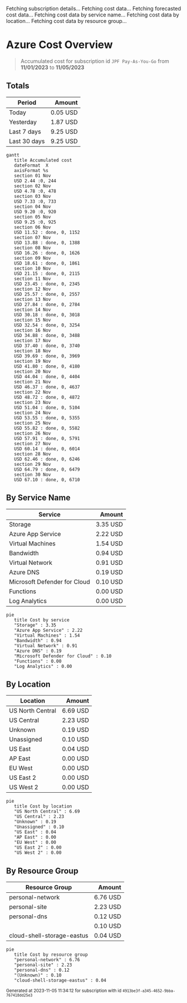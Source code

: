 Fetching subscription details...
Fetching cost data...
Fetching forecasted cost data...
Fetching cost data by service name...
Fetching cost data by location...
Fetching cost data by resource group...
# Azure Cost Overview

> Accumulated cost for subscription id `JPF Pay-As-You-Go` from **11/01/2023** to **11/05/2023**

## Totals

|Period|Amount|
|---|---:|
|Today|0.05 USD|
|Yesterday|1.87 USD|
|Last 7 days|9.25 USD|
|Last 30 days|9.25 USD|

```mermaid
gantt
   title Accumulated cost
   dateFormat  X
   axisFormat %s
   section 01 Nov
   USD 2.44 :0, 244
   section 02 Nov
   USD 4.78 :0, 478
   section 03 Nov
   USD 7.33 :0, 733
   section 04 Nov
   USD 9.20 :0, 920
   section 05 Nov
   USD 9.25 :0, 925
   section 06 Nov
   USD 11.52 : done, 0, 1152
   section 07 Nov
   USD 13.88 : done, 0, 1388
   section 08 Nov
   USD 16.26 : done, 0, 1626
   section 09 Nov
   USD 18.61 : done, 0, 1861
   section 10 Nov
   USD 21.15 : done, 0, 2115
   section 11 Nov
   USD 23.45 : done, 0, 2345
   section 12 Nov
   USD 25.57 : done, 0, 2557
   section 13 Nov
   USD 27.84 : done, 0, 2784
   section 14 Nov
   USD 30.18 : done, 0, 3018
   section 15 Nov
   USD 32.54 : done, 0, 3254
   section 16 Nov
   USD 34.88 : done, 0, 3488
   section 17 Nov
   USD 37.40 : done, 0, 3740
   section 18 Nov
   USD 39.69 : done, 0, 3969
   section 19 Nov
   USD 41.80 : done, 0, 4180
   section 20 Nov
   USD 44.04 : done, 0, 4404
   section 21 Nov
   USD 46.37 : done, 0, 4637
   section 22 Nov
   USD 48.72 : done, 0, 4872
   section 23 Nov
   USD 51.04 : done, 0, 5104
   section 24 Nov
   USD 53.55 : done, 0, 5355
   section 25 Nov
   USD 55.82 : done, 0, 5582
   section 26 Nov
   USD 57.91 : done, 0, 5791
   section 27 Nov
   USD 60.14 : done, 0, 6014
   section 28 Nov
   USD 62.46 : done, 0, 6246
   section 29 Nov
   USD 64.79 : done, 0, 6479
   section 30 Nov
   USD 67.10 : done, 0, 6710
```

## By Service Name

|Service|Amount|
|---|---:|
|Storage|3.35 USD|
|Azure App Service|2.22 USD|
|Virtual Machines|1.54 USD|
|Bandwidth|0.94 USD|
|Virtual Network|0.91 USD|
|Azure DNS|0.19 USD|
|Microsoft Defender for Cloud|0.10 USD|
|Functions|0.00 USD|
|Log Analytics|0.00 USD|

```mermaid
pie
   title Cost by service
   "Storage" : 3.35
   "Azure App Service" : 2.22
   "Virtual Machines" : 1.54
   "Bandwidth" : 0.94
   "Virtual Network" : 0.91
   "Azure DNS" : 0.19
   "Microsoft Defender for Cloud" : 0.10
   "Functions" : 0.00
   "Log Analytics" : 0.00
```

## By Location

|Location|Amount|
|---|---:|
|US North Central|6.69 USD|
|US Central|2.23 USD|
|Unknown|0.19 USD|
|Unassigned|0.10 USD|
|US East|0.04 USD|
|AP East|0.00 USD|
|EU West|0.00 USD|
|US East 2|0.00 USD|
|US West 2|0.00 USD|

```mermaid
pie
   title Cost by location
   "US North Central" : 6.69
   "US Central" : 2.23
   "Unknown" : 0.19
   "Unassigned" : 0.10
   "US East" : 0.04
   "AP East" : 0.00
   "EU West" : 0.00
   "US East 2" : 0.00
   "US West 2" : 0.00
```

## By Resource Group

|Resource Group|Amount|
|---|---:|
|personal-network|6.76 USD|
|personal-site|2.23 USD|
|personal-dns|0.12 USD|
||0.10 USD|
|cloud-shell-storage-eastus|0.04 USD|

```mermaid
pie
   title Cost by resource group
   "personal-network" : 6.76
   "personal-site" : 2.23
   "personal-dns" : 0.12
   "(Unknown)" : 0.10
   "cloud-shell-storage-eastus" : 0.04
```

<sup>Generated at 2023-11-05 11:34:12 for subscription with id `4913be3f-a345-4652-9bba-767418dd25e3`</sup>
